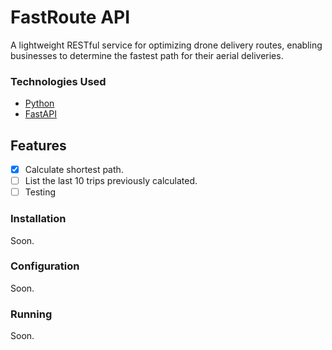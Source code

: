 # FastRoute API

A lightweight RESTful service for optimizing drone delivery routes, enabling businesses to determine the fastest path for their aerial deliveries.

### Technologies Used

- [Python](https://www.python.org/)
- [FastAPI](https://fastapi.tiangolo.com/)


## Features

- [x] Calculate shortest path.
- [ ] List the last 10 trips previously calculated.
- [ ] Testing

### Installation

Soon.

### Configuration

Soon.

### Running

Soon.